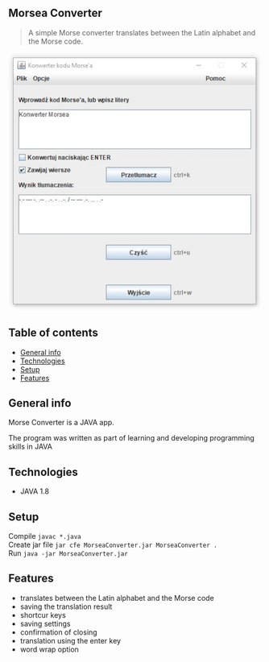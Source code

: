 ## Morsea Converter

>A simple Morse converter translates between the Latin alphabet and the Morse code.

![Example view](https://raw.githubusercontent.com/pablor83/MorseaConverter/master/MorseaConverter.jpg)

## Table of contents
* [General info](#general-info)
* [Technologies](#technologies)
* [Setup](#setup)
* [Features](#features)

## General info
Morse Converter is a JAVA app.

The program was written as part of learning and developing programming skills in JAVA

## Technologies
* JAVA 1.8

## Setup
Compile `javac *.java`  
Create jar file `jar cfe MorseaConverter.jar MorseaConverter .`  
Run `java -jar MorseaConverter.jar`

## Features
* translates between the Latin alphabet and the Morse code
* saving the translation result
* shortcur keys
* saving settings
* confirmation of closing
* translation using the enter key
* word wrap option

